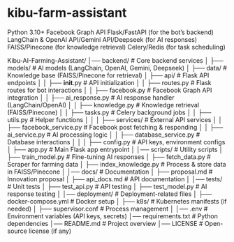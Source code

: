 # kibu-farm-assistant


Python 3.10+
Facebook Graph API
Flask/FastAPI (for the bot’s backend)
LangChain & OpenAI API/Gemini API/Deepseek (for AI responses)
FAISS/Pinecone (for knowledge retrieval)
Celery/Redis (for task scheduling)


Kibu-AI-Farming-Assistant/
│── backend/                    # Core backend services
│   ├── models/                 # AI models (LangChain, OpenAI, Gemini, Deepseek)
│   ├── data/                   # Knowledge base (FAISS/Pinecone for retrieval)
│   ├── api/                    # Flask API endpoints
│   │   ├── __init__.py         # API initialization
│   │   ├── routes.py           # Flask routes for bot interactions
│   │   ├── facebook.py         # Facebook Graph API integration
│   │   ├── ai_response.py      # AI response handler (LangChain/OpenAI)
│   │   ├── knowledge.py        # Knowledge retrieval (FAISS/Pinecone)
│   │   ├── tasks.py            # Celery background jobs
│   │   ├── utils.py            # Helper functions
│   │
│   ├── services/               # External API services
│   │   ├── facebook_service.py # Facebook post fetching & responding
│   │   ├── ai_service.py       # AI processing logic
│   │   ├── database_service.py # Database interactions
│   │
│   ├── config.py               # API keys, environment configs
│   ├── app.py                  # Main Flask app entrypoint
│
│── scripts/                    # Utility scripts
│   ├── train_model.py          # Fine-tuning AI responses
│   ├── fetch_data.py           # Scraper for farming data
│   ├── index_knowledge.py      # Process & store data in FAISS/Pinecone
│
│── docs/                       # Documentation
│   ├── proposal.md             # Innovation proposal
│   ├── api_docs.md             # API documentation
│
│── tests/                      # Unit tests
│   ├── test_api.py             # API testing
│   ├── test_model.py           # AI response testing
│
│── deployment/                  # Deployment-related files
│   ├── docker-compose.yml       # Docker setup
│   ├── k8s/                     # Kubernetes manifests (if needed)
│   ├── supervisor.conf          # Process management
│
│── .env                         # Environment variables (API keys, secrets)
│── requirements.txt             # Python dependencies
│── README.md                    # Project overview
│── LICENSE                      # Open-source license (if any)

